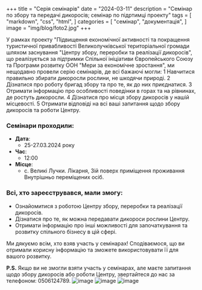 +++
title = "Серія семінарів"
date = "2024-03-11"
description = "Семінар по збору та передачі дикоросів; семінар по підртимці проекту"
tags = [
    "markdown",
    "css",
    "html",
]
categories = [
    "семінар",
    "документація",
]
image = "img/blog/foto2.jpg"
+++

У рамках проекту "Підвищення економічної активності та покращення туристичної привабливості Великолучківської територіальної громади шляхом заснування "Центру збору, переробки та реалізації дикоросів", що реалізується за підтримки Спільної ініціативи Європейського Союзу та Програми розвитку ООН "Мери за економічне зростання", ми нещодавно провели серію семінарів, де всі бажаючі могли:
1 Навчитися правильно збирати дикоросли рослини, не шкодячи природі.
2 Дізнатися про роботу бригад збору та про те, як до них приєднатися.
3 Отримати інформацію про особливості поведінки в горах та на рівнинах, де ростуть дикоросли.
4 Дізнатися про місця збору дикоросів у нашій місцевості.
5 Отримати відповіді на всі ваші запитання щодо збору дикоросів та роботи Центру.

### Семінари проходили:
* **Дата**:
  * 25-27.03.2024 року
* **Час**:
  * 12:00
* **Місце**:
  * с. Великі Лучки. Лікарня, 3ій поверх приміщення проживання Внутрішньо переміщених осіб.

### Всі, хто зареєструвався, мали змогу:
- Ознайомитися з роботою Центру збору, переробки та реалізації дикоросів.
- Дізнатися про те, як можна передавати дикороси рослини Центру.
- Отримати інформацію про інші можливості для започаткування та розвитку спільного бізнесу в цій сфері.

Ми дякуємо всім, хто взяв участь у семінарах!
Сподіваємося, що ви отримали корисну інформацію та зможете використовувати її для вашого розвитку.

**P.S.** Якщо ви не змогли взяти участь у семінарах, але маєте запитання щодо збору дикоросів або роботи Центру, звертайтеся до нас за телефоном: 0506124789.
![image](/img/blog/foto1.jpg)
![image](/img/blog/foto3.jpg)
![image](/img/blog/foto4.jpg)
